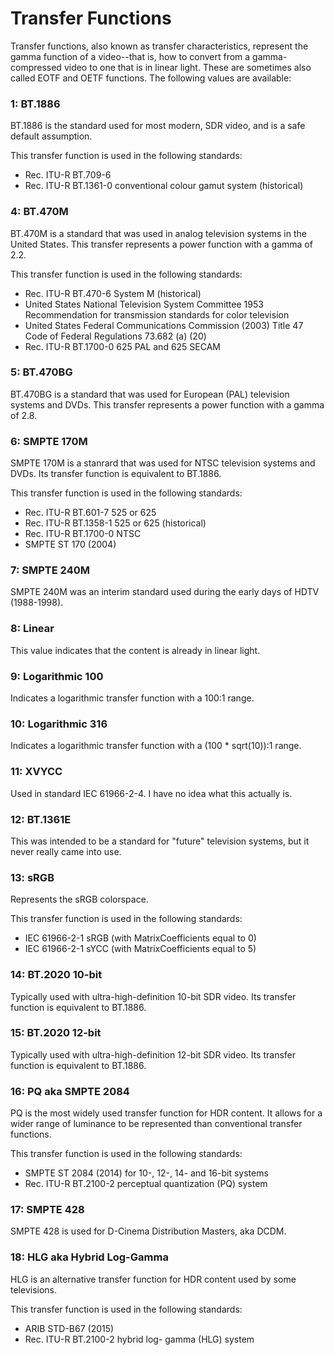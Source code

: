 # Transfer Functions

Transfer functions, also known as transfer characteristics, represent the gamma function of a video--that is, how to convert from a gamma-compressed video to one that is in linear light. These are sometimes also called EOTF and OETF functions. The following values are available:

### 1: BT.1886

BT.1886 is the standard used for most modern, SDR video, and is a safe default assumption.

This transfer function is used in the following standards:

- Rec. ITU-R BT.709-6
- Rec. ITU-R BT.1361-0 conventional
  colour gamut system (historical)

### 4: BT.470M

BT.470M is a standard that was used in analog television systems in the United States. This transfer represents a power function with a gamma of 2.2.

This transfer function is used in the following standards:

- Rec. ITU-R BT.470-6 System M
  (historical)
- United States National Television
  System Committee 1953
  Recommendation for transmission
  standards for color television
- United States Federal Communications
  Commission (2003) Title 47 Code of
  Federal Regulations 73.682 (a) (20)
- Rec. ITU-R BT.1700-0 625 PAL and
  625 SECAM

### 5: BT.470BG

BT.470BG is a standard that was used for European (PAL) television systems and DVDs. This transfer represents a power function with a gamma of 2.8.

### 6: SMPTE 170M

SMPTE 170M is a stanrard that was used for NTSC television systems and DVDs. Its transfer function is equivalent to BT.1886.

This transfer function is used in the following standards:

- Rec. ITU-R BT.601-7 525 or 625
- Rec. ITU-R BT.1358-1 525 or 625
  (historical)
- Rec. ITU-R BT.1700-0 NTSC
- SMPTE ST 170 (2004)

### 7: SMPTE 240M

SMPTE 240M was an interim standard used during the early days of HDTV (1988-1998).

### 8: Linear

This value indicates that the content is already in linear light.

### 9: Logarithmic 100

Indicates a logarithmic transfer function with a 100:1 range.

### 10: Logarithmic 316

Indicates a logarithmic transfer function with a (100 \* sqrt(10)):1 range.

### 11: XVYCC

Used in standard IEC 61966-2-4. I have no idea what this actually is.

### 12: BT.1361E

This was intended to be a standard for "future" television systems, but it never really came into use.

### 13: sRGB

Represents the sRGB colorspace.

This transfer function is used in the following standards:

- IEC 61966-2-1 sRGB (with
  MatrixCoefficients equal to 0)
- IEC 61966-2-1 sYCC (with
  MatrixCoefficients equal to 5)

### 14: BT.2020 10-bit

Typically used with ultra-high-definition 10-bit SDR video. Its transfer function is equivalent to BT.1886.

### 15: BT.2020 12-bit

Typically used with ultra-high-definition 12-bit SDR video. Its transfer function is equivalent to BT.1886.

### 16: PQ aka SMPTE 2084

PQ is the most widely used transfer function for HDR content. It allows for a wider range of luminance to be represented than conventional transfer functions.

This transfer function is used in the following standards:

- SMPTE ST 2084 (2014) for 10-, 12-,
  14- and 16-bit systems
- Rec. ITU-R BT.2100-2 perceptual
  quantization (PQ) system

### 17: SMPTE 428

SMPTE 428 is used for D-Cinema Distribution Masters, aka DCDM.

### 18: HLG aka Hybrid Log-Gamma

HLG is an alternative transfer function for HDR content used by some televisions.

This transfer function is used in the following standards:

- ARIB STD-B67 (2015)
- Rec. ITU-R BT.2100-2 hybrid log-
  gamma (HLG) system
